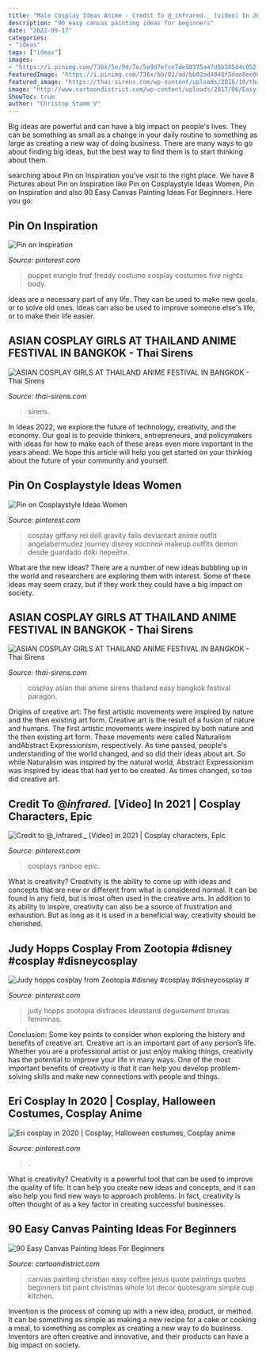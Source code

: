 ```yaml
---
title: "Male Cosplay Ideas Anime - Credit To @_infrared._ [video] In 2021"
description: "90 easy canvas painting ideas for beginners"
date: "2022-09-17"
categories:
- "ideas"
tags: ["ideas"]
images:
- "https://i.pinimg.com/736x/5e/9d/7e/5e9d7efce7de58375a47d6b38584c852.jpg"
featuredImage: "https://i.pinimg.com/736x/bb/02/ad/bb02ad4048f5daa8ee08649aaea00229.jpg"
featured_image: "https://thai-sirens.com/wp-content/uploads/2016/10/thai-cosplay6.jpg"
image: "http://www.cartoondistrict.com/wp-content/uploads/2017/06/Easy-Canvas-Painting-Ideas-For-Beginners18-1.jpg"
ShowToc: true
author: "Christop Stamm V"
---
```



Big ideas are powerful and can have a big impact on people's lives. They can be something as small as a change in your daily routine to something as large as creating a new way of doing business. There are many ways to go about finding big ideas, but the best way to find them is to start thinking about them.

	

		
searching about Pin on Inspiration you've visit to the right place. We have 8 Pictures about Pin on Inspiration like Pin on Cosplaystyle Ideas Women, Pin on Inspiration and also 90 Easy Canvas Painting Ideas For Beginners. Here you go:
		
    
## Pin On Inspiration

<img loading=lazy src="https://i.pinimg.com/736x/6c/a5/26/6ca526da12772e6ea0f71505d26a1b38--freddy--puppet.jpg" onerror="this.onerror=null;this.src='https://tse2.mm.bing.net/th?id=OIP.6Ard2SeHyi0wfT_h3WxIyQHaLl&amp;pid=15.1';" alt="Pin on Inspiration">

_Source: pinterest.com_

>puppet mangle fnaf freddy costume cosplay costumes five nights body. 

	

Ideas are a necessary part of any life. They can be used to make new goals, or to solve old ones. Ideas can also be used to improve someone else's life, or to make their life easier.

    
## ASIAN COSPLAY GIRLS AT THAILAND ANIME FESTIVAL IN BANGKOK - Thai Sirens

<img loading=lazy src="https://thai-sirens.com/wp-content/uploads/2016/10/thai-cosplay6.jpg" onerror="this.onerror=null;this.src='https://tse2.mm.bing.net/th?id=OIP.JXKtu4KDFM8UBp_jjbIwHwHaMW&amp;pid=15.1';" alt="ASIAN COSPLAY GIRLS AT THAILAND ANIME FESTIVAL IN BANGKOK - Thai Sirens">

_Source: thai-sirens.com_

>sirens. 

	

In Ideas 2022, we explore the future of technology, creativity, and the economy. Our goal is to provide thinkers, entrepreneurs, and policymakers with ideas for how to make each of these areas even more important in the years ahead. We hope this article will help you get started on your thinking about the future of your community and yourself.

    
## Pin On Cosplaystyle Ideas Women

<img loading=lazy src="https://i.pinimg.com/736x/34/dc/67/34dc6715da4747227fc6569a2edf261c.jpg" onerror="this.onerror=null;this.src='https://tse4.mm.bing.net/th?id=OIP.I7MK_5801fZdWnIT4-Xo1QHaLH&amp;pid=15.1';" alt="Pin on Cosplaystyle Ideas Women">

_Source: pinterest.com_

>cosplay giffany rei doll gravity falls deviantart anime outfit angelabermudez journey disney косплей makeup outfits demon desde guardado doki перейти. 

	

What are the new ideas?
There are a number of new ideas bubbling up in the world and researchers are exploring them with interest. Some of these ideas may seem crazy, but if they work they could have a big impact on society.

    
## ASIAN COSPLAY GIRLS AT THAILAND ANIME FESTIVAL IN BANGKOK - Thai Sirens

<img loading=lazy src="http://thai-sirens.com/wp-content/uploads/2016/10/thai-cosplay5.jpg" onerror="this.onerror=null;this.src='https://tse2.mm.bing.net/th?id=OIP.MXDlibu-0bRp8Vr2y7katQHaL8&amp;pid=15.1';" alt="ASIAN COSPLAY GIRLS AT THAILAND ANIME FESTIVAL IN BANGKOK - Thai Sirens">

_Source: thai-sirens.com_

>cosplay asian thai anime sirens thailand easy bangkok festival paragon. 

	

Origins of creative art: The first artistic movements were inspired by nature and the then existing art form.
Creative art is the result of a fusion of nature and humans. The first artistic movements were inspired by both nature and the then existing art form. These movements were called Naturalism andAbstract Expressionism, respectively. As time passed, people's understanding of the world changed, and so did their ideas about art. So while Naturalism was inspired by the natural world, Abstract Expressionism was inspired by ideas that had yet to be created. As times changed, so too did creative art.

    
## Credit To @_infrared._ [Video] In 2021 | Cosplay Characters, Epic

<img loading=lazy src="https://i.pinimg.com/736x/bb/02/ad/bb02ad4048f5daa8ee08649aaea00229.jpg" onerror="this.onerror=null;this.src='https://tse1.mm.bing.net/th?id=OIP.clfH2OIkV1-qvZWrWaGJEgHaNK&amp;pid=15.1';" alt="Credit to @_infrared._ [Video] in 2021 | Cosplay characters, Epic">

_Source: pinterest.com_

>cosplays ranboo epic. 

	

What is creativity?
Creativity is the ability to come up with ideas and concepts that are new or different from what is considered normal. It can be found in any field, but is most often used in the creative arts. In addition to its ability to inspire, creativity can also be a source of frustration and exhaustion. But as long as it is used in a beneficial way, creativity should be cherished.

    
## Judy Hopps Cosplay From Zootopia #disney #cosplay #disneycosplay #

<img loading=lazy src="https://i.pinimg.com/736x/5e/9d/7e/5e9d7efce7de58375a47d6b38584c852.jpg" onerror="this.onerror=null;this.src='https://tse4.mm.bing.net/th?id=OIP.BbxSnRwFL8j0msINUdcaBAHaLH&amp;pid=15.1';" alt="Judy hopps cosplay from Zootopia #disney #cosplay #disneycosplay #">

_Source: pinterest.com_

>judy hopps zootopia disfraces ideastand deguisement bruxas femininas. 

	

Conclusion: Some key points to consider when exploring the history and benefits of creative art.
Creative art is an important part of any person’s life. Whether you are a professional artist or just enjoy making things, creativity has the potential to improve your life in many ways. One of the most important benefits of creativity is that it can help you develop problem-solving skills and make new connections with people and things.

    
## Eri Cosplay In 2020 | Cosplay, Halloween Costumes, Cosplay Anime

<img loading=lazy src="https://i.pinimg.com/736x/de/d6/82/ded6823c0a2fc71c06430bba12b41427.jpg" onerror="this.onerror=null;this.src='https://tse3.mm.bing.net/th?id=OIP.sQ7SqzZL80wmlgGkxM01IQHaJ3&amp;pid=15.1';" alt="Eri cosplay in 2020 | Cosplay, Halloween costumes, Cosplay anime">

_Source: pinterest.com_

>. 

	

What is creativity?
Creativity is a powerful tool that can be used to improve the quality of life. It can help you create new ideas and concepts, and it can also help you find new ways to approach problems. In fact, creativity is often thought of as a key factor in creating successful businesses.

    
## 90 Easy Canvas Painting Ideas For Beginners

<img loading=lazy src="http://www.cartoondistrict.com/wp-content/uploads/2017/06/Easy-Canvas-Painting-Ideas-For-Beginners18-1.jpg" onerror="this.onerror=null;this.src='https://tse4.mm.bing.net/th?id=OIP.Yiii7_mrYuz84EwP6aw7jwHaJ4&amp;pid=15.1';" alt="90 Easy Canvas Painting Ideas For Beginners">

_Source: cartoondistrict.com_

>canvas painting christian easy coffee jesus quote paintings quotes beginners bit paint christmas whole lot decor quotesgram simple cup kitchen. 

	

Invention is the process of coming up with a new idea, product, or method. It can be something as simple as making a new recipe for a cake or cooking a meal, to something as complex as creating a new way to do business. Inventors are often creative and innovative, and their products can have a big impact on society.

